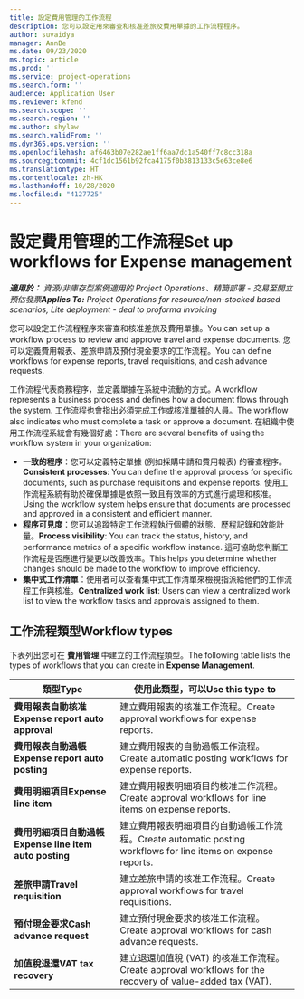 ```yaml
---
title: 設定費用管理的工作流程
description: 您可以設定用來審查和核准差旅及費用單據的工作流程程序。
author: suvaidya
manager: AnnBe
ms.date: 09/23/2020
ms.topic: article
ms.prod: ''
ms.service: project-operations
ms.search.form: ''
audience: Application User
ms.reviewer: kfend
ms.search.scope: ''
ms.search.region: ''
ms.author: shylaw
ms.search.validFrom: ''
ms.dyn365.ops.version: ''
ms.openlocfilehash: af6463b07e282ae1ff6aa7dc1a540ff7c8cc318a
ms.sourcegitcommit: 4cf1dc1561b92fca4175f0b3813133c5e63ce8e6
ms.translationtype: HT
ms.contentlocale: zh-HK
ms.lasthandoff: 10/28/2020
ms.locfileid: "4127725"
---
```

# <a name="set-up-workflows-for-expense-management"></a><span data-ttu-id="bc67c-103">設定費用管理的工作流程</span><span class="sxs-lookup"><span data-stu-id="bc67c-103">Set up workflows for Expense management</span></span>

<span data-ttu-id="bc67c-104">_**適用於：** 資源/非庫存型案例適用的 Project Operations、精簡部署 - 交易至開立預估發票_</span><span class="sxs-lookup"><span data-stu-id="bc67c-104">_**Applies To:** Project Operations for resource/non-stocked based scenarios, Lite deployment - deal to proforma invoicing_</span></span>

<span data-ttu-id="bc67c-105">您可以設定工作流程程序來審查和核准差旅及費用單據。</span><span class="sxs-lookup"><span data-stu-id="bc67c-105">You can set up a workflow process to review and approve travel and expense documents.</span></span> <span data-ttu-id="bc67c-106">您可以定義費用報表、差旅申請及預付現金要求的工作流程。</span><span class="sxs-lookup"><span data-stu-id="bc67c-106">You can define workflows for expense reports, travel requisitions, and cash advance requests.</span></span>

<span data-ttu-id="bc67c-107">工作流程代表商務程序，並定義單據在系統中流動的方式。</span><span class="sxs-lookup"><span data-stu-id="bc67c-107">A workflow represents a business process and defines how a document flows through the system.</span></span> <span data-ttu-id="bc67c-108">工作流程也會指出必須完成工作或核准單據的人員。</span><span class="sxs-lookup"><span data-stu-id="bc67c-108">The workflow also indicates who must complete a task or approve a document.</span></span> <span data-ttu-id="bc67c-109">在組織中使用工作流程系統會有幾個好處：</span><span class="sxs-lookup"><span data-stu-id="bc67c-109">There are several benefits of using the workflow system in your organization:</span></span>

- <span data-ttu-id="bc67c-110">**一致的程序**：您可以定義特定單據 (例如採購申請和費用報表) 的審查程序。</span><span class="sxs-lookup"><span data-stu-id="bc67c-110">**Consistent processes**: You can define the approval process for specific documents, such as purchase requisitions and expense reports.</span></span> <span data-ttu-id="bc67c-111">使用工作流程系統有助於確保單據是依照一致且有效率的方式進行處理和核准。</span><span class="sxs-lookup"><span data-stu-id="bc67c-111">Using the workflow system helps ensure that documents are processed and approved in a consistent and efficient manner.</span></span>
- <span data-ttu-id="bc67c-112">**程序可見度**：您可以追蹤特定工作流程執行個體的狀態、歷程記錄和效能計量。</span><span class="sxs-lookup"><span data-stu-id="bc67c-112">**Process visibility**: You can track the status, history, and performance metrics of a specific workflow instance.</span></span> <span data-ttu-id="bc67c-113">這可協助您判斷工作流程是否應進行變更以改善效率。</span><span class="sxs-lookup"><span data-stu-id="bc67c-113">This helps you determine whether changes should be made to the workflow to improve efficiency.</span></span>
- <span data-ttu-id="bc67c-114">**集中式工作清單**：使用者可以查看集中式工作清單來檢視指派給他們的工作流程工作與核准。</span><span class="sxs-lookup"><span data-stu-id="bc67c-114">**Centralized work list**: Users can view a centralized work list to view the workflow tasks and approvals assigned to them.</span></span> 

## <a name="workflow-types"></a><span data-ttu-id="bc67c-115">工作流程類型</span><span class="sxs-lookup"><span data-stu-id="bc67c-115">Workflow types</span></span>

<span data-ttu-id="bc67c-116">下表列出您可在 **費用管理** 中建立的工作流程類型。</span><span class="sxs-lookup"><span data-stu-id="bc67c-116">The following table lists the types of workflows that you can create in **Expense Management**.</span></span>


|              <span data-ttu-id="bc67c-117"><strong>類型</strong></span><span class="sxs-lookup"><span data-stu-id="bc67c-117"><strong>Type</strong></span></span>              |                   <span data-ttu-id="bc67c-118"><strong>使用此類型，可以</strong></span><span class="sxs-lookup"><span data-stu-id="bc67c-118"><strong>Use this type to</strong></span></span>                   |
|-------------------------------------------------|-----------------------------------------------------------------------|
|   <span data-ttu-id="bc67c-119"><strong>費用報表自動核准</strong></span><span class="sxs-lookup"><span data-stu-id="bc67c-119"><strong>Expense report auto approval</strong></span></span> |            <span data-ttu-id="bc67c-120">建立費用報表的核准工作流程。</span><span class="sxs-lookup"><span data-stu-id="bc67c-120">Create approval workflows for expense reports.</span></span>             |
|  <span data-ttu-id="bc67c-121"><strong>費用報表自動過帳</strong></span><span class="sxs-lookup"><span data-stu-id="bc67c-121"><strong>Expense report auto posting</strong></span></span>   |        <span data-ttu-id="bc67c-122">建立費用報表的自動過帳工作流程。</span><span class="sxs-lookup"><span data-stu-id="bc67c-122">Create automatic posting workflows for expense reports.</span></span>        |
|       <span data-ttu-id="bc67c-123"><strong>費用明細項目</strong></span><span class="sxs-lookup"><span data-stu-id="bc67c-123"><strong>Expense line item</strong></span></span>        |     <span data-ttu-id="bc67c-124">建立費用報表明細項目的核准工作流程。</span><span class="sxs-lookup"><span data-stu-id="bc67c-124">Create approval workflows for line items on expense reports.</span></span>      |
| <span data-ttu-id="bc67c-125"><strong>費用明細項目自動過帳</strong></span><span class="sxs-lookup"><span data-stu-id="bc67c-125"><strong>Expense line item auto posting</strong></span></span> | <span data-ttu-id="bc67c-126">建立費用報表明細項目的自動過帳工作流程。</span><span class="sxs-lookup"><span data-stu-id="bc67c-126">Create automatic posting workflows for line items on expense reports.</span></span> |
|       <span data-ttu-id="bc67c-127"><strong>差旅申請</strong></span><span class="sxs-lookup"><span data-stu-id="bc67c-127"><strong>Travel requisition</strong></span></span>       |          <span data-ttu-id="bc67c-128">建立差旅申請的核准工作流程。</span><span class="sxs-lookup"><span data-stu-id="bc67c-128">Create approval workflows for travel requisitions.</span></span>           |
|      <span data-ttu-id="bc67c-129"><strong>預付現金要求</strong></span><span class="sxs-lookup"><span data-stu-id="bc67c-129"><strong>Cash advance request</strong></span></span>      |         <span data-ttu-id="bc67c-130">建立預付現金要求的核准工作流程。</span><span class="sxs-lookup"><span data-stu-id="bc67c-130">Create approval workflows for cash advance requests.</span></span>          |
|        <span data-ttu-id="bc67c-131"><strong>加值稅退還</strong></span><span class="sxs-lookup"><span data-stu-id="bc67c-131"><strong>VAT tax recovery</strong></span></span>        | <span data-ttu-id="bc67c-132">建立退還加值稅 (VAT) 的核准工作流程。</span><span class="sxs-lookup"><span data-stu-id="bc67c-132">Create approval workflows for the recovery of value-added tax (VAT).</span></span>  |
